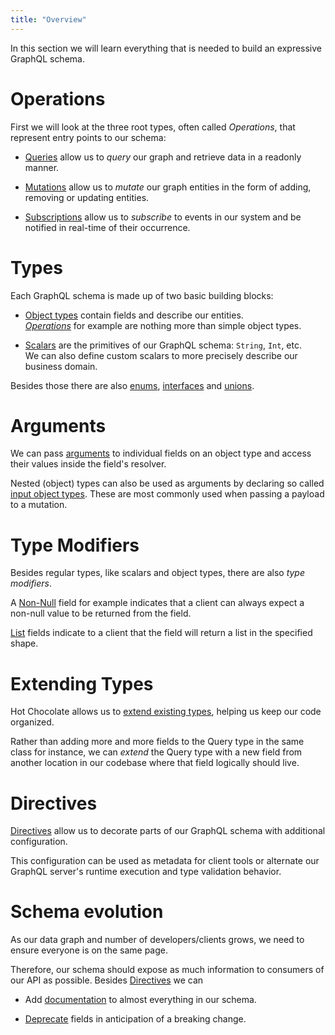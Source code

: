 ```yaml
---
title: "Overview"
---
```


In this section we will learn everything that is needed to build an expressive GraphQL schema.

# Operations

First we will look at the three root types, often called _Operations_, that represent entry points to our schema:

- [Queries](/docs/hotchocolate/defining-a-schema/queries) allow us to _query_ our graph and retrieve data in a readonly manner.

- [Mutations](/docs/hotchocolate/defining-a-schema/mutations) allow us to _mutate_ our graph entities in the form of adding, removing or updating entities.

- [Subscriptions](/docs/hotchocolate/defining-a-schema/subscriptions) allow us to _subscribe_ to events in our system and be notified in real-time of their occurrence.

# Types

Each GraphQL schema is made up of two basic building blocks:

- [Object types](/docs/hotchocolate/defining-a-schema/object-types) contain fields and describe our entities.<br />[_Operations_](#Operations) for example are nothing more than simple object types.

- [Scalars](/docs/hotchocolate/defining-a-schema/scalars) are the primitives of our GraphQL schema: `String`, `Int`, etc.<br />We can also define custom scalars to more precisely describe our business domain.

Besides those there are also [enums](/docs/hotchocolate/defining-a-schema/enums), [interfaces](/docs/hotchocolate/defining-a-schema/interfaces) and [unions](/docs/hotchocolate/defining-a-schema/unions).

# Arguments

We can pass [arguments](/docs/hotchocolate/defining-a-schema/arguments) to individual fields on an object type and access their values inside the field's resolver.

Nested (object) types can also be used as arguments by declaring so called [input object types](/docs/hotchocolate/defining-a-schema/input-object-types). These are most commonly used when passing a payload to a mutation.

# Type Modifiers

Besides regular types, like scalars and object types, there are also _type modifiers_.

A [Non-Null](/docs/hotchocolate/defining-a-schema/non-null) field for example indicates that a client can always expect a non-null value to be returned from the field.

[List](/docs/hotchocolate/defining-a-schema/lists) fields indicate to a client that the field will return a list in the specified shape.

# Extending Types

Hot Chocolate allows us to [extend existing types](/docs/hotchocolate/defining-a-schema/extending-types), helping us keep our code organized.

Rather than adding more and more fields to the Query type in the same class for instance, we can _extend_ the Query type with a new field from another location in our codebase where that field logically should live.

# Directives

[Directives](/docs/hotchocolate/defining-a-schema/directives) allow us to decorate parts of our GraphQL schema with additional configuration.

This configuration can be used as metadata for client tools or alternate our GraphQL server's runtime execution and type validation behavior.

# Schema evolution

As our data graph and number of developers/clients grows, we need to ensure everyone is on the same page.

Therefore, our schema should expose as much information to consumers of our API as possible. Besides [Directives](/docs/hotchocolate/defining-a-schema/directives) we can

- Add [documentation](/docs/hotchocolate/defining-a-schema/documentation) to almost everything in our schema.

- [Deprecate](/docs/hotchocolate/defining-a-schema/versioning) fields in anticipation of a breaking change.
